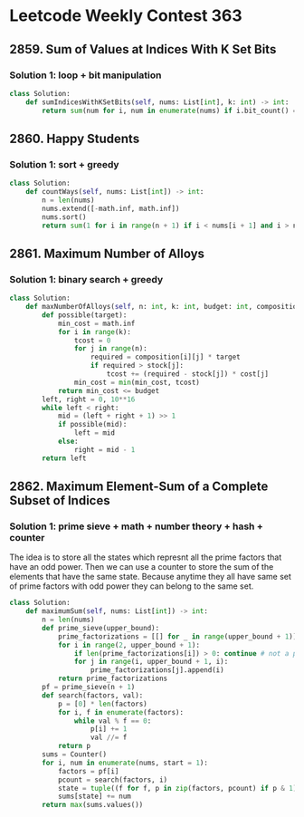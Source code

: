 # Leetcode Weekly Contest 363

## 2859. Sum of Values at Indices With K Set Bits

### Solution 1:  loop + bit manipulation

```py
class Solution:
    def sumIndicesWithKSetBits(self, nums: List[int], k: int) -> int:
        return sum(num for i, num in enumerate(nums) if i.bit_count() == k)
```

## 2860. Happy Students

### Solution 1:  sort + greedy

```py
class Solution:
    def countWays(self, nums: List[int]) -> int:
        n = len(nums)
        nums.extend([-math.inf, math.inf])
        nums.sort()
        return sum(1 for i in range(n + 1) if i < nums[i + 1] and i > nums[i])
```

## 2861. Maximum Number of Alloys

### Solution 1: binary search + greedy

```py
class Solution:
    def maxNumberOfAlloys(self, n: int, k: int, budget: int, composition: List[List[int]], stock: List[int], cost: List[int]) -> int:
        def possible(target):
            min_cost = math.inf
            for i in range(k):
                tcost = 0
                for j in range(n):
                    required = composition[i][j] * target
                    if required > stock[j]:
                        tcost += (required - stock[j]) * cost[j]
                min_cost = min(min_cost, tcost)
            return min_cost <= budget
        left, right = 0, 10**16
        while left < right:
            mid = (left + right + 1) >> 1
            if possible(mid):
                left = mid
            else:
                right = mid - 1
        return left
```

## 2862. Maximum Element-Sum of a Complete Subset of Indices

### Solution 1:  prime sieve + math + number theory + hash + counter

The idea is to store all the states which represnt all the prime factors that have an odd power. Then we can use a counter to store the sum of the elements that have the same state. Because anytime they all have same set of prime factors with odd power they can belong to the same set.  

```py
class Solution:
    def maximumSum(self, nums: List[int]) -> int:
        n = len(nums)
        def prime_sieve(upper_bound):
            prime_factorizations = [[] for _ in range(upper_bound + 1)]
            for i in range(2, upper_bound + 1):
                if len(prime_factorizations[i]) > 0: continue # not a prime
                for j in range(i, upper_bound + 1, i):
                    prime_factorizations[j].append(i)
            return prime_factorizations
        pf = prime_sieve(n + 1)
        def search(factors, val):
            p = [0] * len(factors)
            for i, f in enumerate(factors):
                while val % f == 0:
                    p[i] += 1
                    val //= f
            return p
        sums = Counter()
        for i, num in enumerate(nums, start = 1):
            factors = pf[i]
            pcount = search(factors, i)
            state = tuple((f for f, p in zip(factors, pcount) if p & 1))
            sums[state] += num
        return max(sums.values())
```

